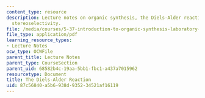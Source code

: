 ```yaml
---
content_type: resource
description: Lecture notes on organic synthesis, the Diels-Alder reaction, and intrinsic
  stereoselectivity.
file: /media/courses/5-37-introduction-to-organic-synthesis-laboratory-spring-2009/87c56840a5b6938d935234521af16119_MIT5_37s09_lec01_Mod7.pdf
file_type: application/pdf
learning_resource_types:
- Lecture Notes
ocw_type: OCWFile
parent_title: Lecture Notes
parent_type: CourseSection
parent_uid: 68582b4c-19aa-5bb1-fbc1-a437a7015962
resourcetype: Document
title: The Diels-Alder Reaction
uid: 87c56840-a5b6-938d-9352-34521af16119
---
```

